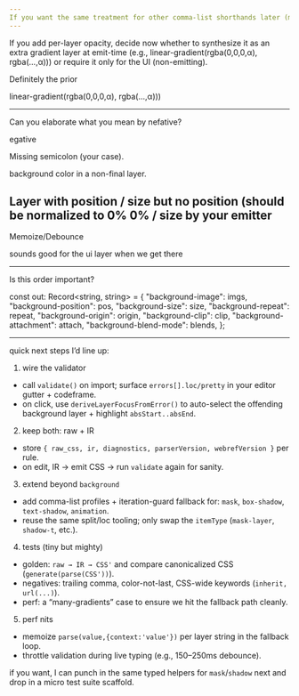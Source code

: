 ```yaml
---
If you want the same treatment for other comma-list shorthands later (mask, box-shadow, text-shadow, animation), we can generalize the per-layer path with a tiny property→type map and reuse this pattern.
---
```


If you add per-layer opacity, decide now whether to synthesize it as an extra gradient layer at emit-time (e.g., linear-gradient(rgba(0,0,0,α), rgba(...,α))) or require it only for the UI (non-emitting).

Definitely the prior

linear-gradient(rgba(0,0,0,α), rgba(...,α)))

---
Can you elaborate what you mean by nefative?

egative

Missing semicolon (your case).

background color in a non-final layer.

Layer with position / size but no position (should be normalized to 0% 0% / size by your emitter
---

Memoize/Debounce

sounds good for the ui layer when we get there

----

Is this order important?

  const out: Record<string, string> = {
    "background-image": imgs,
    "background-position": pos,
    "background-size": size,
    "background-repeat": repeat,
    "background-origin": origin,
    "background-clip": clip,
    "background-attachment": attach,
    "background-blend-mode": blends,
  };

---

quick next steps I’d line up:

1. wire the validator

* call `validate()` on import; surface `errors[].loc/pretty` in your editor gutter + codeframe.
* on click, use `deriveLayerFocusFromError()` to auto-select the offending background layer + highlight `absStart..absEnd`.

2. keep both: raw + IR

* store `{ raw_css, ir, diagnostics, parserVersion, webrefVersion }` per rule.
* on edit, IR → emit CSS → run `validate` again for sanity.

3. extend beyond `background`

* add comma-list profiles + iteration-guard fallback for: `mask`, `box-shadow`, `text-shadow`, `animation`.
* reuse the same split/loc tooling; only swap the `itemType` (`mask-layer`, `shadow-t`, etc.).

4. tests (tiny but mighty)

* golden: `raw → IR → CSS'` and compare canonicalized CSS (`generate(parse(CSS'))`).
* negatives: trailing comma, color-not-last, CSS-wide keywords (`inherit, url(...)`).
* perf: a “many-gradients” case to ensure we hit the fallback path cleanly.

5. perf nits

* memoize `parse(value,{context:'value'})` per layer string in the fallback loop.
* throttle validation during live typing (e.g., 150–250ms debounce).

if you want, I can punch in the same typed helpers for `mask`/`shadow` next and drop in a micro test suite scaffold.
